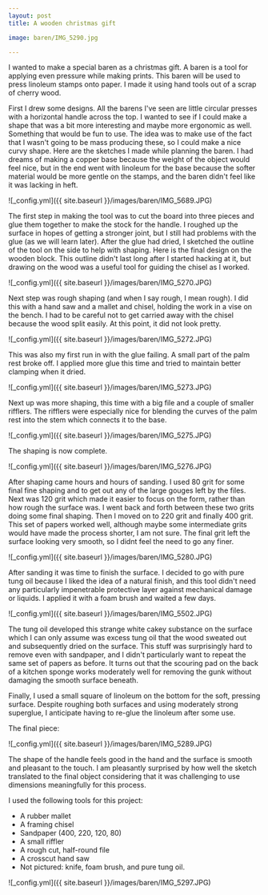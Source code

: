 ```yaml
---
layout: post
title: A wooden christmas gift

image: baren/IMG_5290.jpg

---
```

I wanted to make a special baren as a christmas gift. A baren is a tool for applying even pressure while making prints. This baren will be used to press linoleum stamps onto paper. I made it using hand tools out of a scrap of cherry wood.

First I drew some designs. All the barens I've seen are little circular presses with a horizontal handle across the top. I wanted to see if I could make a shape that was a bit more interesting and maybe more ergonomic as well. Something that would be fun to use. The idea was to make use of the fact that I wasn't going to be mass producing these, so I could make a nice curvy shape. Here are the sketches I made while planning the baren. I had dreams of making a copper base because the weight of the object would feel nice, but in the end went with linoleum for the base because the softer material would be more gentle on the stamps, and the baren didn't feel like it was lacking in heft. 

![_config.yml]({{ site.baseurl }}/images/baren/IMG_5689.JPG)

The first step in making the tool was to cut the board into three pieces and glue them together to make the stock for the handle. I roughed up the surface in hopes of getting a stronger joint, but I still had problems with the glue (as we will learn later). After the glue had dried, I sketched the outline of the tool on the side to help with shaping. Here is the final design on the wooden block. This outline didn't last long after I started hacking at it, but drawing on the wood was a useful tool for guiding the chisel as I worked.

![_config.yml]({{ site.baseurl }}/images/baren/IMG_5270.JPG)

Next step was rough shaping (and when I say rough, I mean rough). I did this with a hand saw and a mallet and chisel, holding the work in a vise on the bench. I had to be careful not to get carried away with the chisel because the wood split easily. At this point, it did not look pretty.

![_config.yml]({{ site.baseurl }}/images/baren/IMG_5272.JPG)

This was also my first run in with the glue failing. A small part of the palm rest broke off. I applied more glue this time and tried to maintain better clamping when it dried.

![_config.yml]({{ site.baseurl }}/images/baren/IMG_5273.JPG)

Next up was more shaping, this time with a big file and a couple of smaller rifflers. The rifflers were especially nice for blending the curves of the palm rest into the stem which connects it to the base.

![_config.yml]({{ site.baseurl }}/images/baren/IMG_5275.JPG)

The shaping is now complete.

![_config.yml]({{ site.baseurl }}/images/baren/IMG_5276.JPG)

After shaping came hours and hours of sanding. I used 80 grit for some final fine shaping and to get out any of the large gouges left by the files. Next was 120 grit which made it easier to focus on the form, rather than how rough the surface was. I went back and forth between these two grits doing some final shaping. Then I moved on to 220 grit and finally 400 grit. This set of papers worked well, although maybe some intermediate grits would have made the process shorter, I am not sure. The final grit left the surface looking very smooth, so I didnt feel the need to go any finer.

![_config.yml]({{ site.baseurl }}/images/baren/IMG_5280.JPG)

After sanding it was time to finish the surface. I decided to go with pure tung oil because I liked the idea of a natural finish, and this tool didn't need any particularly impenetrable protective layer against mechanical damage or liquids. I applied it with a foam brush and waited a few days.

![_config.yml]({{ site.baseurl }}/images/baren/IMG_5502.JPG)

The tung oil developed this strange white cakey substance on the surface which I can only assume was excess tung oil that the wood sweated out and subsequently dried on the surface. This stuff was surprisingly hard to remove even with sandpaper, and I didn't particularly want to repeat the same set of papers as before. It turns out that the scouring pad on the back of a kitchen sponge works moderately well for removing the gunk without damaging the smooth surface beneath.

Finally, I used a small square of linoleum on the bottom for the soft, pressing surface. Despite roughing both surfaces and using moderately strong superglue, I anticipate having to re-glue the linoleum after some use.

The final piece:

![_config.yml]({{ site.baseurl }}/images/baren/IMG_5289.JPG)

The shape of the handle feels good in the hand and the surface is smooth and pleasant to the touch. I am pleasantly surprised by how well the sketch translated to the final object considering that it was challenging to use dimensions meaningfully for this process.

I used the following tools for this project:
- A rubber mallet
- A framing chisel
- Sandpaper (400, 220, 120, 80)
- A small riffler
- A rough cut, half-round file
- A crosscut hand saw
- Not pictured: knife, foam brush, and pure tung oil.


![_config.yml]({{ site.baseurl }}/images/baren/IMG_5297.JPG)